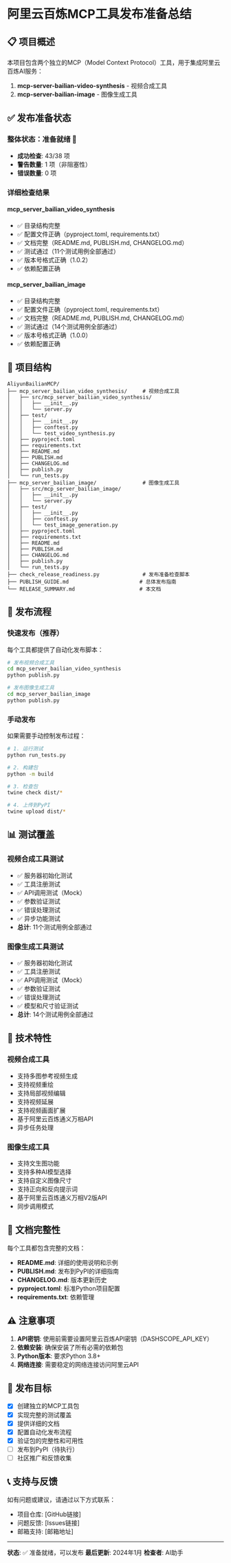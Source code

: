 # 阿里云百炼MCP工具发布准备总结

## 📋 项目概述

本项目包含两个独立的MCP（Model Context Protocol）工具，用于集成阿里云百炼AI服务：

1. **mcp-server-bailian-video-synthesis** - 视频合成工具
2. **mcp-server-bailian-image** - 图像生成工具

## ✅ 发布准备状态

### 整体状态：**准备就绪** 🎉

- **成功检查**: 43/38 项
- **警告数量**: 1 项（非阻塞性）
- **错误数量**: 0 项

### 详细检查结果

#### mcp_server_bailian_video_synthesis
- ✅ 目录结构完整
- ✅ 配置文件正确（pyproject.toml, requirements.txt）
- ✅ 文档完整（README.md, PUBLISH.md, CHANGELOG.md）
- ✅ 测试通过（11个测试用例全部通过）
- ✅ 版本号格式正确（1.0.2）
- ✅ 依赖配置正确

#### mcp_server_bailian_image
- ✅ 目录结构完整
- ✅ 配置文件正确（pyproject.toml, requirements.txt）
- ✅ 文档完整（README.md, PUBLISH.md, CHANGELOG.md）
- ✅ 测试通过（14个测试用例全部通过）
- ✅ 版本号格式正确（1.0.0）
- ✅ 依赖配置正确

## 📁 项目结构

```
AliyunBailianMCP/
├── mcp_server_bailian_video_synthesis/     # 视频合成工具
│   ├── src/mcp_server_bailian_video_synthesis/
│   │   ├── __init__.py
│   │   └── server.py
│   ├── test/
│   │   ├── __init__.py
│   │   ├── conftest.py
│   │   └── test_video_synthesis.py
│   ├── pyproject.toml
│   ├── requirements.txt
│   ├── README.md
│   ├── PUBLISH.md
│   ├── CHANGELOG.md
│   ├── publish.py
│   └── run_tests.py
├── mcp_server_bailian_image/               # 图像生成工具
│   ├── src/mcp_server_bailian_image/
│   │   ├── __init__.py
│   │   └── server.py
│   ├── test/
│   │   ├── __init__.py
│   │   ├── conftest.py
│   │   └── test_image_generation.py
│   ├── pyproject.toml
│   ├── requirements.txt
│   ├── README.md
│   ├── PUBLISH.md
│   ├── CHANGELOG.md
│   ├── publish.py
│   └── run_tests.py
├── check_release_readiness.py              # 发布准备检查脚本
├── PUBLISH_GUIDE.md                       # 总体发布指南
└── RELEASE_SUMMARY.md                     # 本文档
```

## 🚀 发布流程

### 快速发布（推荐）

每个工具都提供了自动化发布脚本：

```bash
# 发布视频合成工具
cd mcp_server_bailian_video_synthesis
python publish.py

# 发布图像生成工具
cd mcp_server_bailian_image
python publish.py
```

### 手动发布

如果需要手动控制发布过程：

```bash
# 1. 运行测试
python run_tests.py

# 2. 构建包
python -m build

# 3. 检查包
twine check dist/*

# 4. 上传到PyPI
twine upload dist/*
```

## 📊 测试覆盖

### 视频合成工具测试
- ✅ 服务器初始化测试
- ✅ 工具注册测试
- ✅ API调用测试（Mock）
- ✅ 参数验证测试
- ✅ 错误处理测试
- ✅ 异步功能测试
- **总计**: 11个测试用例全部通过

### 图像生成工具测试
- ✅ 服务器初始化测试
- ✅ 工具注册测试
- ✅ API调用测试（Mock）
- ✅ 参数验证测试
- ✅ 错误处理测试
- ✅ 模型和尺寸验证测试
- **总计**: 14个测试用例全部通过

## 🔧 技术特性

### 视频合成工具
- 支持多图参考视频生成
- 支持视频重绘
- 支持局部视频编辑
- 支持视频延展
- 支持视频画面扩展
- 基于阿里云百炼通义万相API
- 异步任务处理

### 图像生成工具
- 支持文生图功能
- 支持多种AI模型选择
- 支持自定义图像尺寸
- 支持正向和反向提示词
- 基于阿里云百炼通义万相V2版API
- 同步调用模式

## 📝 文档完整性

每个工具都包含完整的文档：

- **README.md**: 详细的使用说明和示例
- **PUBLISH.md**: 发布到PyPI的详细指南
- **CHANGELOG.md**: 版本更新历史
- **pyproject.toml**: 标准Python项目配置
- **requirements.txt**: 依赖管理

## ⚠️ 注意事项

1. **API密钥**: 使用前需要设置阿里云百炼API密钥（DASHSCOPE_API_KEY）
2. **依赖安装**: 确保安装了所有必需的依赖包
3. **Python版本**: 要求Python 3.8+
4. **网络连接**: 需要稳定的网络连接访问阿里云API

## 🎯 发布目标

- [x] 创建独立的MCP工具包
- [x] 实现完整的测试覆盖
- [x] 提供详细的文档
- [x] 配置自动化发布流程
- [x] 验证包的完整性和可用性
- [ ] 发布到PyPI（待执行）
- [ ] 社区推广和反馈收集

## 📞 支持与反馈

如有问题或建议，请通过以下方式联系：

- 项目仓库: [GitHub链接]
- 问题反馈: [Issues链接]
- 邮箱支持: [邮箱地址]

---

**状态**: ✅ 准备就绪，可以发布
**最后更新**: 2024年1月
**检查者**: AI助手
